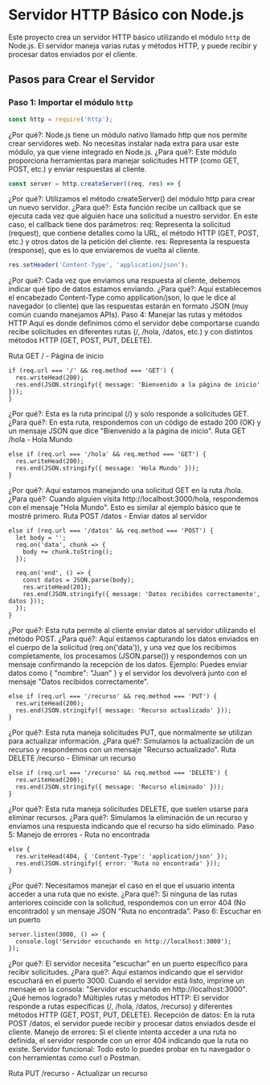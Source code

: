# Servidor HTTP Básico con Node.js

Este proyecto crea un servidor HTTP básico utilizando el módulo `http` de Node.js. El servidor maneja varias rutas y métodos HTTP, y puede recibir y procesar datos enviados por el cliente.

## Pasos para Crear el Servidor

### Paso 1: Importar el módulo `http`

```javascript
const http = require('http');
```

¿Por qué?: Node.js tiene un módulo nativo llamado http que nos permite crear servidores web. No necesitas instalar nada extra para usar este módulo, ya que viene integrado en Node.js.
¿Para qué?: Este módulo proporciona herramientas para manejar solicitudes HTTP (como GET, POST, etc.) y enviar respuestas al cliente.

```javascript
const server = http.createServer((req, res) => {
```

¿Por qué?: Utilizamos el método createServer() del módulo http para crear un nuevo servidor.
¿Para qué?: Esta función recibe un callback que se ejecuta cada vez que alguien hace una solicitud a nuestro servidor. En este caso, el callback tiene dos parámetros:
req: Representa la solicitud (request), que contiene detalles como la URL, el método HTTP (GET, POST, etc.) y otros datos de la petición del cliente.
res: Representa la respuesta (response), que es lo que enviaremos de vuelta al cliente.

```javascript
res.setHeader('Content-Type', 'application/json');
```
¿Por qué?: Cada vez que enviamos una respuesta al cliente, debemos indicar qué tipo de datos estamos enviando.
¿Para qué?: Aquí establecemos el encabezado Content-Type como application/json, lo que le dice al navegador (o cliente) que las respuestas estarán en formato JSON (muy común cuando manejamos APIs).
Paso 4: Manejar las rutas y métodos HTTP
Aquí es donde definimos cómo el servidor debe comportarse cuando recibe solicitudes en diferentes rutas (/, /hola, /datos, etc.) y con distintos métodos HTTP (GET, POST, PUT, DELETE).

Ruta GET / - Página de inicio
```
if (req.url === '/' && req.method === 'GET') {
  res.writeHead(200);
  res.end(JSON.stringify({ message: 'Bienvenido a la página de inicio' }));
}
```
¿Por qué?: Esta es la ruta principal (/) y solo responde a solicitudes GET.
¿Para qué?: En esta ruta, respondemos con un código de estado 200 (OK) y un mensaje JSON que dice "Bienvenido a la página de inicio".
Ruta GET /hola - Hola Mundo

```
else if (req.url === '/hola' && req.method === 'GET') {
  res.writeHead(200);
  res.end(JSON.stringify({ message: 'Hola Mundo' }));
}
```
¿Por qué?: Aquí estamos manejando una solicitud GET en la ruta /hola.
¿Para qué?: Cuando alguien visita http://localhost:3000/hola, respondemos con el mensaje "Hola Mundo". Esto es similar al ejemplo básico que te mostré primero.
Ruta POST /datos - Enviar datos al servidor
```
else if (req.url === '/datos' && req.method === 'POST') {
  let body = '';
  req.on('data', chunk => {
    body += chunk.toString();
  });

  req.on('end', () => {
    const datos = JSON.parse(body);
    res.writeHead(201);
    res.end(JSON.stringify({ message: 'Datos recibidos correctamente', datos }));
  });
}
```
¿Por qué?: Esta ruta permite al cliente enviar datos al servidor utilizando el método POST.
¿Para qué?: Aquí estamos capturando los datos enviados en el cuerpo de la solicitud (req.on('data')), y una vez que los recibimos completamente, los procesamos (JSON.parse()) y respondemos con un mensaje confirmando la recepción de los datos.
Ejemplo: Puedes enviar datos como { "nombre": "Juan" } y el servidor los devolverá junto con el mensaje "Datos recibidos correctamente".

```
else if (req.url === '/recurso' && req.method === 'PUT') {
  res.writeHead(200);
  res.end(JSON.stringify({ message: 'Recurso actualizado' }));
}
```
¿Por qué?: Esta ruta maneja solicitudes PUT, que normalmente se utilizan para actualizar información.
¿Para qué?: Simulamos la actualización de un recurso y respondemos con un mensaje "Recurso actualizado".
Ruta DELETE /recurso - Eliminar un recurso
```
else if (req.url === '/recurso' && req.method === 'DELETE') {
  res.writeHead(200);
  res.end(JSON.stringify({ message: 'Recurso eliminado' }));
}
```
¿Por qué?: Esta ruta maneja solicitudes DELETE, que suelen usarse para eliminar recursos.
¿Para qué?: Simulamos la eliminación de un recurso y enviamos una respuesta indicando que el recurso ha sido eliminado.
Paso 5: Manejo de errores - Ruta no encontrada
```
else {
  res.writeHead(404, { 'Content-Type': 'application/json' });
  res.end(JSON.stringify({ error: 'Ruta no encontrada' }));
}
```
¿Por qué?: Necesitamos manejar el caso en el que el usuario intenta acceder a una ruta que no existe.
¿Para qué?: Si ninguna de las rutas anteriores coincide con la solicitud, respondemos con un error 404 (No encontrado) y un mensaje JSON "Ruta no encontrada".
Paso 6: Escuchar en un puerto
```
server.listen(3000, () => {
  console.log('Servidor escuchando en http://localhost:3000');
});
```
¿Por qué?: El servidor necesita "escuchar" en un puerto específico para recibir solicitudes.
¿Para qué?: Aquí estamos indicando que el servidor escuchará en el puerto 3000. Cuando el servidor está listo, imprime un mensaje en la consola: "Servidor escuchando en http://localhost:3000".
¿Qué hemos logrado?
Múltiples rutas y métodos HTTP: El servidor responde a rutas específicas (/, /hola, /datos, /recurso) y diferentes métodos HTTP (GET, POST, PUT, DELETE).
Recepción de datos: En la ruta POST /datos, el servidor puede recibir y procesar datos enviados desde el cliente.
Manejo de errores: Si el cliente intenta acceder a una ruta no definida, el servidor responde con un error 404 indicando que la ruta no existe.
Servidor funcional: Todo esto lo puedes probar en tu navegador o con herramientas como curl o Postman.

Ruta PUT /recurso - Actualizar un recurso

